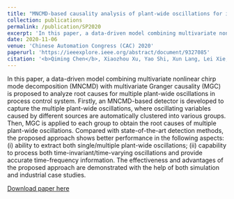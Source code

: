 ```yaml
---
title: "MNCMD-based causality analysis of plant-wide oscillations for industrial process control system"
collection: publications
permalink: /publication/SP2020
excerpt: 'In this paper, a data-driven model combining multivariate nonlinear chirp mode decomposition (MNCMD) with multivariate Granger causality (MGC) is proposed to analyze root causes for multiple plant-wide oscillations in process control system. Firstly, an MNCMD-based detector is developed to capture the multiple plant-wide oscillations, where oscillating variables caused by different sources are automatically clustered into various groups. Then, MGC is applied to each group to obtain the root causes of multiple plant-wide oscillations. Compared with state-of-the-art detection methods, the proposed approach shows better performance in the following aspects: (i) ability to extract both single/multiple plant-wide oscillations; (ii) capability to process both time-invariant/time-varying oscillations and provide accurate time-frequency information. The effectiveness and advantages of the proposed approach are demonstrated with the help of both simulation and industrial case studies.'
date: 2020-11-06
venue: 'Chinese Automation Congress (CAC) 2020'
paperurl: 'https://ieeexplore.ieee.org/abstract/document/9327085'
citation: '<b>Qiming Chen</b>, Xiaozhou Xu, Yao Shi, Xun Lang, Lei Xie, Hongye Su. <i>Chinese Automation Congress (CAC)</i>. (2020).'
---
```

In this paper, a data-driven model combining multivariate nonlinear chirp mode decomposition (MNCMD) with multivariate Granger causality (MGC) is proposed to analyze root causes for multiple plant-wide oscillations in process control system. Firstly, an MNCMD-based detector is developed to capture the multiple plant-wide oscillations, where oscillating variables caused by different sources are automatically clustered into various groups. Then, MGC is applied to each group to obtain the root causes of multiple plant-wide oscillations. Compared with state-of-the-art detection methods, the proposed approach shows better performance in the following aspects: (i) ability to extract both single/multiple plant-wide oscillations; (ii) capability to process both time-invariant/time-varying oscillations and provide accurate time-frequency information. The effectiveness and advantages of the proposed approach are demonstrated with the help of both simulation and industrial case studies.

[Download paper here](https://ieeexplore.ieee.org/abstract/document/9327085)
